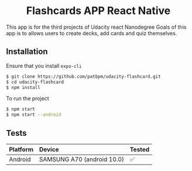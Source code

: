 <h1 align="center">Flashcards APP React Native</h1>

This app is for the third projects of Udacity react Nanodegree Goals of this app is to allows users to create decks, add cards and quiz themselves.


## Installation

Ensure that you install `expo-cli`
```bash
$ git clone https://github.com/patbpm/udacity-flashcard.git
$ cd udacity-flashcard
$ npm install
```
To run the project
```bash
$ npm start
$ npm start --android
```

## Tests

| Platform | Device                       | Tested             |
| :------- | :--------------------------- | :----------------- |
| Android  | SAMSUNG A70 (android 10.0)   | :white_check_mark: |

